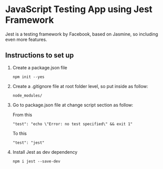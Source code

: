# JavaScript Testing App using Jest Framework

Jest is a testing framework by Facebook, based on Jasmine, so including even more features.

## Instructions to set up 

1. Create a package.json file 

    ``npm init --yes``

2. Create a .gitignore file at root folder level, so put inside as follow:

    ``node_modules/``

3. Go to package.json file at change script section as follow:

    From this

    ``"test": "echo \"Error: no test specified\" && exit 1"``

    To this
    
    ``"test": "jest"``

4. Install Jest as dev dependency

    ``npm i jest --save-dev``